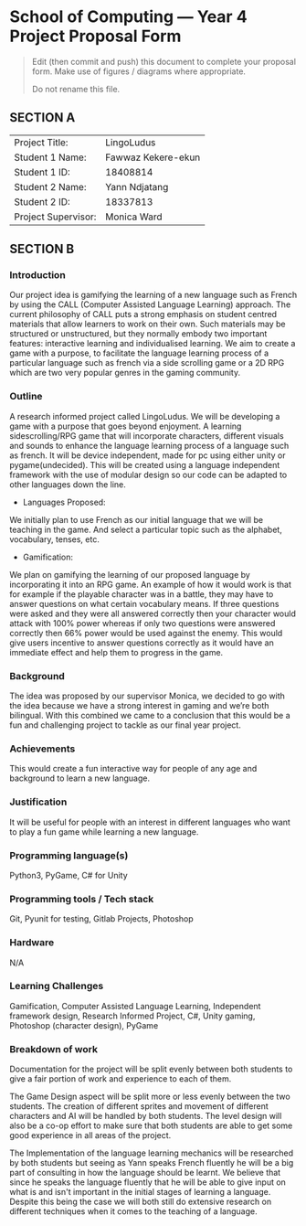 # School of Computing &mdash; Year 4 Project Proposal Form

> Edit (then commit and push) this document to complete your proposal form.
> Make use of figures / diagrams where appropriate.
>
> Do not rename this file.

## SECTION A

|                     |                   |
|---------------------|-------------------|
|Project Title:       | LingoLudus        |
|Student 1 Name:      | Fawwaz Kekere-ekun|
|Student 1 ID:        | 18408814          |
|Student 2 Name:      | Yann Ndjatang     |
|Student 2 ID:        | 18337813          |
|Project Supervisor:  | Monica Ward       |

## SECTION B


### Introduction


Our project idea is gamifying the learning of a new language such as French by using the CALL (Computer Assisted Language Learning) approach. The current philosophy of CALL puts a strong emphasis on student centred materials that allow learners to work on their own. Such materials may be structured or unstructured, but they normally embody two important features: interactive learning and individualised learning. We aim to create a game with a purpose, to facilitate the language learning process of a particular language such as french via a side scrolling game or a 2D RPG which are two very popular genres in the gaming community.


### Outline


A research informed project called LingoLudus. We will be developing a game with a purpose that goes beyond enjoyment. A learning sidescrolling/RPG game that will incorporate characters, different visuals and sounds to enhance the language learning process of a language such as french. It will be device independent, made for pc using either unity or pygame(undecided). This will be created using a language independent framework with the use of modular design so our code can be adapted to other languages down the line.

- Languages Proposed:

We initially plan to use French as our initial language that we will be teaching in the game. And select a particular topic such as the alphabet, vocabulary, tenses, etc.  

- Gamification:

We plan on gamifying the learning of our proposed language by incorporating it into an RPG game. An example of how it would work is that for example if the playable character was in a battle, they may have to answer questions on what certain vocabulary means. If three questions were asked and they were all answered correctly then your character would attack with 100% power whereas if only two questions were answered correctly then 66% power would be used against the enemy. This would give users incentive to answer questions correctly as it would have an immediate effect and help them to progress in the game. 


### Background

The idea was proposed by our supervisor Monica, we decided to go with the idea because we have a strong interest in gaming and we’re both bilingual. With this combined we came to a conclusion that this would be a fun and challenging project to tackle as our final year project. 

### Achievements

This would create a fun interactive way for people of any age and background to learn a new language.

### Justification

It will be useful for people with an interest in different languages who want to play a fun game while learning a new language. 

### Programming language(s)

Python3, PyGame, C# for Unity 

### Programming tools / Tech stack

Git, Pyunit for testing, Gitlab Projects, Photoshop

### Hardware

N/A

### Learning Challenges

Gamification, Computer Assisted Language Learning, Independent framework design, Research Informed Project, C#, Unity gaming, Photoshop (character design), PyGame


### Breakdown of work

Documentation for the project will be split evenly between both students to give a fair portion of work and experience to each of them.

The Game Design aspect will be split more or less evenly between the two students. The creation of different sprites and movement of different characters and AI will be handled by both students. The level design will also be a co-op effort to make sure that both students are able to get some good experience in all areas of the project.

The Implementation of the language learning mechanics will be researched by both students but seeing as Yann speaks French fluently he will be a big part of consulting in how the language should be learnt. We believe that since he speaks the language fluently that he will be able to give input on what is and isn't important in the initial stages of learning a language. Despite this being the case we will both still do extensive research on different techniques when it comes to the teaching of a language.

